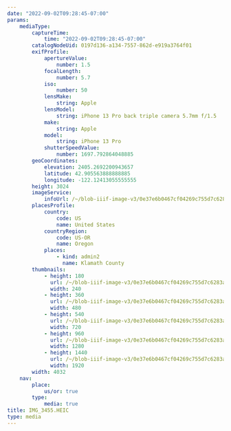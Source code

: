 ```yaml
---
date: "2022-09-02T09:28:45-07:00"
params:
    mediaType:
        captureTime:
            time: "2022-09-02T09:28:45-07:00"
        catalogNodeUid: 0197d136-a134-7557-862d-e919a3764f01
        exifProfile:
            apertureValue:
                number: 1.5
            focalLength:
                number: 5.7
            iso:
                number: 50
            lensMake:
                string: Apple
            lensModel:
                string: iPhone 13 Pro back triple camera 5.7mm f/1.5
            make:
                string: Apple
            model:
                string: iPhone 13 Pro
            shutterSpeedValue:
                number: 1697.792864048885
        geoCoordinates:
            elevation: 2405.2692200943657
            latitude: 42.905563888888885
            longitude: -122.12413055555555
        height: 3024
        imageService:
            infoUrl: /~/blob-iiif-image-v3/0e37e6b0467cf04269c755d7c6283a29740203a9b380197d6a075b2202c77703/info.json
        placesProfile:
            country:
                code: US
                name: United States
            countryRegion:
                code: US-OR
                name: Oregon
            places:
                - kind: admin2
                  name: Klamath County
        thumbnails:
            - height: 180
              url: /~/blob-iiif-image-v3/0e37e6b0467cf04269c755d7c6283a29740203a9b380197d6a075b2202c77703/full/240%2C180/0/default.jpg
              width: 240
            - height: 360
              url: /~/blob-iiif-image-v3/0e37e6b0467cf04269c755d7c6283a29740203a9b380197d6a075b2202c77703/full/480%2C360/0/default.jpg
              width: 480
            - height: 540
              url: /~/blob-iiif-image-v3/0e37e6b0467cf04269c755d7c6283a29740203a9b380197d6a075b2202c77703/full/720%2C540/0/default.jpg
              width: 720
            - height: 960
              url: /~/blob-iiif-image-v3/0e37e6b0467cf04269c755d7c6283a29740203a9b380197d6a075b2202c77703/full/1280%2C960/0/default.jpg
              width: 1280
            - height: 1440
              url: /~/blob-iiif-image-v3/0e37e6b0467cf04269c755d7c6283a29740203a9b380197d6a075b2202c77703/full/1920%2C1440/0/default.jpg
              width: 1920
        width: 4032
    nav:
        place:
            us/or: true
        type:
            media: true
title: IMG_3455.HEIC
type: media
---
```

